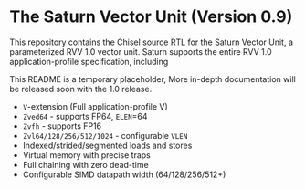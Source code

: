 The Saturn Vector Unit (Version 0.9)
====================================

This repository contains the Chisel source RTL for the Saturn Vector Unit, a parameterized RVV 1.0 vector unit.
Saturn supports the entire RVV 1.0 application-profile specification, including

This README is a temporary placeholder,
More in-depth documentation will be released soon with the 1.0 release.

 * `V`-extension (Full application-profile V)
 * `Zved64` - supports FP64, `ELEN`=64
 * `Zvfh` - supports FP16
 * `Zvl64/128/256/512/1024` - configurable `VLEN`
 * Indexed/strided/segmented loads and stores
 * Virtual memory with precise traps
 * Full chaining with zero dead-time
 * Configurable SIMD datapath width (64/128/256/512+)